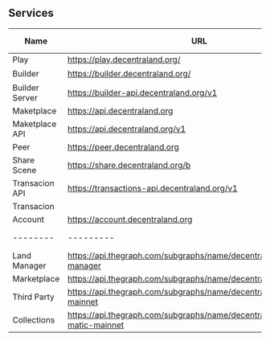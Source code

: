 ## Services


| Name | URL | Repo | Description | Test URL |
|--------|---------|------------| -------- |-----|
| Play | https://play.decentraland.org/ | https://github.com/decentraland/explorer |    | |
| Builder | https://builder.decentraland.org/ | https://github.com/decentraland/builder | Builer前端   | |
| Builder Server| https://builder-api.decentraland.org/v1 | https://github.com/decentraland/builder-server |    |
| Maketplace | https://api.decentraland.org  | https://github.com/decentraland/marketplace/tree/master/webapp |   |
| Maketplace API | https://api.decentraland.org/v1 | https://github.com/decentraland/marketplace/tree/master/indexer |   |
| Peer | https://peer.decentraland.org |  |   |
| Share Scene | https://share.decentraland.org/b | | | |
| Transacion API | https://transactions-api.decentraland.org/v1 | https://github.com/decentraland/transactions-server | | |
| Transacion|  | https://github.com/decentraland/decentraland-transactions | | |
| Account | https://account.decentraland.org | | | |
|--------|---------|------------| -------- |-----|
| Land Manager | https://api.thegraph.com/subgraphs/name/decentraland/land-manager| | | |
| Marketplace | https://api.thegraph.com/subgraphs/name/decentraland/marketplace |  |  |  |
| Third Party | https://api.thegraph.com/subgraphs/name/decentraland/tpr-matic-mainnet | | | |
| Collections | https://api.thegraph.com/subgraphs/name/decentraland/collections-matic-mainnet | | | |
